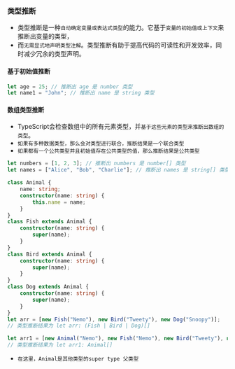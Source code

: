 ### 类型推断
* 类型推断是一种`自动确定变量或表达式类型`的能力。它基于`变量的初始值或上下文`来推断出变量的类型，
* 而`无需显式地声明类型注解`。类型推断有助于提高代码的可读性和开发效率，同时减少冗余的类型声明。

#### 基于初始值推断
```typescript
let age = 25; // 推断出 age 是 number 类型  
let name1 = "John"; // 推断出 name 是 string 类型
```

#### 数组类型推断
* TypeScript会检查数组中的所有元素类型，并`基于这些元素的类型来推断出数组的类型`。
* `如果有多种数据类型，那么会对类型进行联合，推断结果是一个联合类型`
* `如果都有一个公共类型并且初始值存在公共类型的值，那么推断结果是公共类型`
```typescript
let numbers = [1, 2, 3]; // 推断出 numbers 是 number[] 类型  
let names = ["Alice", "Bob", "Charlie"]; // 推断出 names 是 string[] 类型
```

```typescript
class Animal {
    name: string;
    constructor(name: string) {
        this.name = name;
    }
}
class Fish extends Animal {
    constructor(name: string) {
        super(name);
    }
}
class Bird extends Animal {
    constructor(name: string) {
        super(name);
    }
}
class Dog extends Animal {
    constructor(name: string) {
        super(name);
    }
}
let arr = [new Fish("Nemo"), new Bird("Tweety"), new Dog("Snoopy")];
// 类型推断结果为 let arr: (Fish | Bird | Dog)[]

let arr1 = [new Animal("Nemo"), new Fish("Nemo"), new Bird("Tweety"), new Dog("Snoopy")];
// 类型推断结果为 let arr1: Animal[]
```
* `在这里，Animal是其他类型的super type 父类型`





